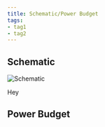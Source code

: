 ```yaml
---
title: Schematic/Power Budget
tags:
- tag1
- tag2
---
```



## Schematic

![Schematic](https://github.com/user-attachments/assets/76c9005a-bf3a-4fa7-b2dc-561751cd815d)

Hey

## Power Budget
